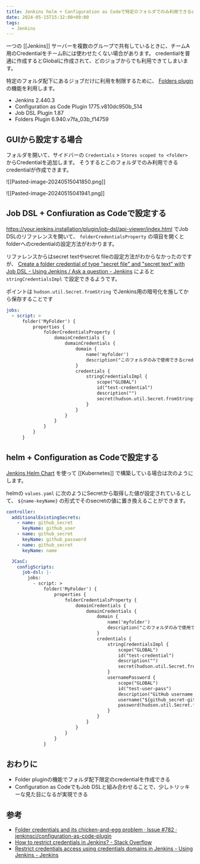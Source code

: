 ```yaml
---
title: Jenkins helm + Configuration as Codeで特定のフォルダでのみ利用できるcredentialを作成する
date: 2024-05-15T15:32:00+09:00
tags:
  - Jenkins
---
```


一つの [[Jenkins]] サーバーを複数のグループで共有しているときに、チームA用のCredentialをチームBには使わせたくない場合があります。
credentialを普通に作成するとGlobalに作成されて、どのジョブからでも利用できてしまいます。

特定のフォルダ配下にあるジョブだけに利用を制限するために、 [Folders plugin](https://plugins.jenkins.io/cloudbees-folder/)  の機能を利用します。

- Jenkins 2.440.3
- Configuration as Code Plugin 1775.v810dc950b_514
- Job DSL Plugin 1.87
- Folders Plugin 6.940.v7fa_03b_f14759

## GUIから設定する場合

フォルダを開いて、サイドバーの `Credentials` > `Stores scoped to <folder>` からCredentialを追加します。
そうするとこのフォルダでのみ利用できるcredentialが作成できます。

![[Pasted-image-20240515041850.png]]

![[Pasted-image-20240515041941.png]]

## Job DSL + Confiuration as Codeで設定する

<https://your.jenkins.installation/plugin/job-dsl/api-viewer/index.html> でJob DSLのリファレンスを開いて、 `folderCredentialsProperty` の項目を開くとfolderへのcredentialの設定方法がわかります。

リファレンスからはsecret textやsecret fileの設定方法がわからなかったのですが、 [Create a folder credential of type "secret file" and "secret text" with Job DSL - Using Jenkins / Ask a question - Jenkins](https://community.jenkins.io/t/create-a-folder-credential-of-type-secret-file-and-secret-text-with-job-dsl/12509) によると `stringCredentialsImpl` で設定できるようです。

ポイントは `hudson.util.Secret.fromString` でJenkins用の暗号化を施してから保存することです

```yaml
jobs:
  - script: >
      folder('MyFolder') {
          properties {
              folderCredentialsProperty {
                  domainCredentials {
                      domainCredentials {
                          domain {
                              name('myfolder')
                              description("このフォルダのみで使用できるcredential")
                          }
                          credentials {
                              stringCredentialsImpl {
                                  scope("GLOBAL")
                                  id("test-credential")
                                  description("")
                                  secret(hudson.util.Secret.fromString("the-secret"))
                              }
                          }
                      }
                  }
              }
          }
      }
```

## helm + Configuration as Codeで設定する

[Jenkins Helm Chart](https://github.com/jenkinsci/helm-charts) を使って [[Kubernetes]] で構築している場合は次のようにします。

helmの `values.yaml` に次のようにSecretから取得した値が設定されているとして、 `${name-keyName}` の形式でそのsecretの値に置き換えることができます。

```yaml:title=values.yaml
controller:
  additionalExistingSecrets:
    - name: github_secret
      keyName: github_user
    - name: github_secret
      keyName: github_password
    - name: github_secret
      keyName: name

  JCasC:
    configScripts:
      job-dsl: |-
        jobs:
          - script: >
              folder('MyFolder') {
                  properties {
                      folderCredentialsProperty {
                          domainCredentials {
                              domainCredentials {
                                  domain {
                                      name('myfolder')
                                      description("このフォルダのみで使用できるcredential")
                                  }
                                  credentials {
                                      stringCredentialsImpl {
                                          scope("GLOBAL")
                                          id("test-credential")
                                          description("")
                                          secret(hudson.util.Secret.fromString("${github_secret-name}"))
                                      }
                                      usernamePassword {
                                          scope("GLOBAL")
                                          id("test-user-pass")
                                          description("GitHub username password")
                                          username("${github_secret-github_user}")
                                          password(hudson.util.Secret.fromString("${github_secret-github_password}"))
                                      }
                                  }
                              }
                          }
                      }
                  }
              }
```

## おわりに

- Folder pluginの機能でフォルダ配下限定のcredentialを作成できる
- Configuration as CodeでもJob DSLと組み合わせることで、少しトリッキーな見た目になるが実現できる

## 参考

- [Folder credentials and its chicken-and-egg problem · Issue #782 · jenkinsci/configuration-as-code-plugin](https://github.com/jenkinsci/configuration-as-code-plugin/issues/782)
- [How to restrict credentials in Jenkins? - Stack Overflow](https://stackoverflow.com/questions/29112679/how-to-restrict-credentials-in-jenkins)
- [Restrict credentials access using credentials domains in Jenkins - Using Jenkins - Jenkins](https://community.jenkins.io/t/restrict-credentials-access-using-credentials-domains-in-jenkins/13152)
